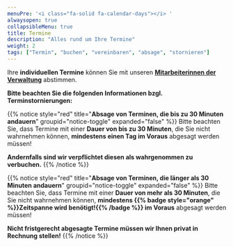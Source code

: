 ```yaml
---
menuPre: '<i class="fa-solid fa-calendar-days"></i> '
alwaysopen: true
collapsibleMenu: true
title: Termine
description: "Alles rund um Ihre Termine"
weight: 2
tags: ["Termin", "buchen", "vereinbaren", "absage", "stornieren"]
---
```


Ihre **individuellen Termine** können Sie mit unseren [**Mitarbeiterinnen der Verwaltung**](/team/#verwaltung) abstimmen.

**Bitte beachten Sie die folgenden Informationen bzgl. Terminstornierungen:**

{{% notice style="red" title="**Absage von Terminen, die bis zu 30 Minuten andauern**" groupid="notice-toggle" expanded="false" %}}
Bitte beachten Sie, dass Termine mit einer **Dauer von bis zu 30 Minuten**, die Sie nicht wahrnehmen können, **mindestens einen Tag im Voraus** abgesagt werden müssen!

**Andernfalls sind wir verpflichtet diesen als wahrgenommen zu verbuchen.**
{{% /notice %}}

{{% notice style="red" title="**Absage von Terminen, die länger als 30 Minuten andauern**" groupid="notice-toggle" expanded="false" %}}
Bitte beachten Sie, dass Termine mit einer **Dauer von mehr als 30 Minuten**, die Sie nicht wahrnehmen können, **mindestens {{% badge style="orange" %}}**Zeitspanne wird benötigt!**{{% /badge %}} im Voraus** abgesagt werden müssen!

**Nicht fristgerecht abgesagte Termine müssen wir Ihnen privat in Rechnung stellen!**
{{% /notice %}}
